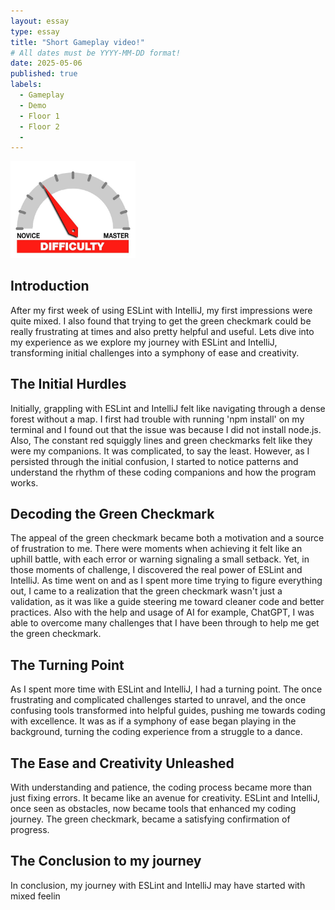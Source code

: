 ```yaml
---
layout: essay
type: essay
title: "Short Gameplay video!"
# All dates must be YYYY-MM-DD format!
date: 2025-05-06
published: true
labels:
  - Gameplay
  - Demo
  - Floor 1
  - Floor 2
  - 
---
```


<img width="200px" class="rounded float-start pe-4" src="../img/difficulty/degree_difficulty.jpg">

## Introduction

After my first week of using ESLint with IntelliJ, my first impressions were quite mixed. I also found that trying to get the green checkmark could be really frustrating at times and also pretty helpful and useful. Lets dive into my experience as we explore my journey with ESLint and IntelliJ, transforming initial challenges into a symphony of ease and creativity.

## The Initial Hurdles

Initially, grappling with ESLint and IntelliJ felt like navigating through a dense forest without a map. I first had trouble with running 'npm install' on my terminal and I found out that the issue was because I did not install node.js. Also, The constant red squiggly lines and green checkmarks felt like they were my companions. It was complicated, to say the least. However, as I persisted through the initial confusion, I started to notice patterns and understand the rhythm of these coding companions and how the program works.

## Decoding the Green Checkmark

The appeal of the green checkmark became both a motivation and a source of frustration to me. There were moments when achieving it felt like an uphill battle, with each error or warning signaling a small setback. Yet, in those moments of challenge, I discovered the real power of ESLint and IntelliJ. As time went on and as I spent more time trying to figure everything out, I came to a realization that the green checkmark wasn't just a validation, as it was like a guide steering me toward cleaner code and better practices. Also with the help and usage of AI for example, ChatGPT, I was able to overcome many challenges that I have been through to help me get the green checkmark.

## The Turning Point

As I spent more time with ESLint and IntelliJ, I had a turning point. The once frustrating and complicated challenges started to unravel, and the once confusing tools transformed into helpful guides, pushing me towards coding with excellence. It was as if a symphony of ease began playing in the background, turning the coding experience from a struggle to a dance.

## The Ease and Creativity Unleashed

With understanding and patience, the coding process became more than just fixing errors. It became like an avenue for creativity. ESLint and IntelliJ, once seen as obstacles, now became tools that enhanced my coding journey. The green checkmark, became a satisfying confirmation of progress.

## The Conclusion to my journey

In conclusion, my journey with ESLint and IntelliJ may have started with mixed feelin
